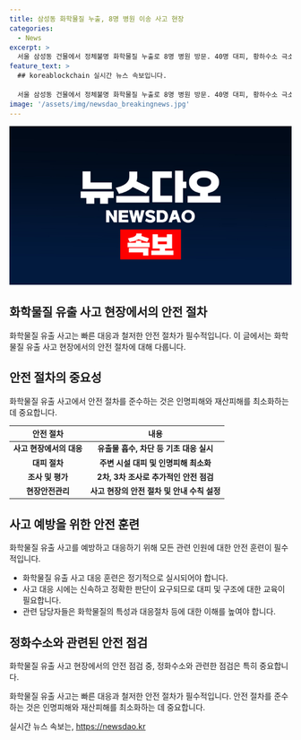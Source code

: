 ```yaml
---
title: 삼성동 화학물질 누출, 8명 병원 이송 사고 현장
categories:
  - News
excerpt: >
  서울 삼성동 건물에서 정체불명 화학물질 누출로 8명 병원 방문. 40명 대피, 황하수소 극소량 검출.
feature_text: >
  ## koreablockchain 실시간 뉴스 속보입니다.

  서울 삼성동 건물에서 정체불명 화학물질 누출로 8명 병원 방문. 40명 대피, 황하수소 극소량 검출.
image: '/assets/img/newsdao_breakingnews.jpg'
---
```


<p><img src="/assets/img/newsdao_breakingnews.jpg" alt="koreablockchain 속보" /></p>

<h2 data-ke-size="size26">화학물질 유출 사고 현장에서의 안전 절차</h2>

<p data-ke-size="size16"> 화학물질 유출 사고는 빠른 대응과 철저한 안전 절차가 필수적입니다. 이 글에서는 화학물질 유출 사고 현장에서의 안전 절차에 대해 다룹니다.</p>

<h2 data-ke-size="size24">안전 절차의 중요성</h2>

<p data-ke-size="size16">화학물질 유출 사고에서 안전 절차를 준수하는 것은 인명피해와 재산피해를 최소화하는 데 중요합니다.</p> 

<table>
<thead>
<tr>
<th>안전 절차</th>
<th>내용</th>
</tr>
</thead>
<tbody>
<tr>
<td style="text-align: center; height: 17px;"><b>사고 현장에서의 대응</b></td>
<td style="text-align: center; height: 17px;"><b>유출물 흡수, 차단 등 기초 대응 실시</b></td>
</tr>
<tr>
<td style="text-align: center; height: 17px;"><b>대피 절차</b></td>
<td style="text-align: center; height: 17px;"><b>주변 시설 대피 및 인명피해 최소화</b></td>
</tr>
<tr>
<td style="text-align: center; height: 17px;"><b>조사 및 평가</b></td>
<td style="text-align: center; height: 17px;"><b>2차, 3차 조사로 추가적인 안전 점검</b></td>
</tr>
<tr>
<td style="text-align: center; height: 17px;"><b>현장안전관리</b></td>
<td style="text-align: center; height: 17px;"><b>사고 현장의 안전 절차 및 안내 수칙 설정</b></td>
</tr>
</tbody>
</table>

<h2 data-ke-size="size24">사고 예방을 위한 안전 훈련</h2>

<p data-ke-size="size16">화학물질 유출 사고를 예방하고 대응하기 위해 모든 관련 인원에 대한 안전 훈련이 필수적입니다.</p>

<ul>
<li>화학물질 유출 사고 대응 훈련은 정기적으로 실시되어야 합니다.</li>
<li>사고 대응 시에는 신속하고 정확한 판단이 요구되므로 대피 및 구조에 대한 교육이 필요합니다.</li>
<li>관련 담당자들은 화학물질의 특성과 대응절차 등에 대한 이해를 높여야 합니다.</li>
</ul>

<h2 data-ke-size="size24">정화수소와 관련된 안전 점검</h2>

<p data-ke-size="size16">화학물질 유출 사고 현장에서의 안전 점검 중, 정화수소와 관련한 점검은 특히 중요합니다.</p>

<p data-ke-size="size16">화학물질 유출 사고는 빠른 대응과 철저한 안전 절차가 필수적입니다. 안전 절차를 준수하는 것은 인명피해와 재산피해를 최소화하는 데 중요합니다.</p>
실시간 뉴스 속보는, <a href="https://newsdao.kr" rel="dofollow">https://newsdao.kr</a>



